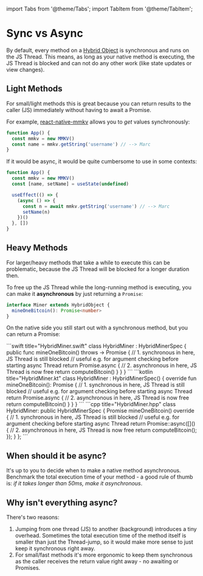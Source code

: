 ---
---

import Tabs from '@theme/Tabs';
import TabItem from '@theme/TabItem';

# Sync vs Async

By default, every method on a [Hybrid Object](hybrid-objects) is synchronous and runs on the JS Thread.
This means, as long as your native method is executing, the JS Thread is blocked and can not do any other work (like state updates or view changes).

## Light Methods

For small/light methods this is great because you can return results to the caller (JS) immediately without having to await a Promise.

For example, [react-native-mmkv](https://github.com/mrousavy/react-native-mmkv) allows you to _get_ values synchronously:

```ts
function App() {
  const mmkv = new MMKV()
  const name = mmkv.getString('username') // --> Marc
}
```

If it would be async, it would be quite cumbersome to use in some contexts:

```ts
function App() {
  const mmkv = new MMKV()
  const [name, setName] = useState(undefined)

  useEffect(() => {
    (async () => {
      const n = await mmkv.getString('username') // --> Marc
      setName(n)
    })()
  }, [])
}
```

## Heavy Methods

For larger/heavy methods that take a while to execute this can be problematic, because the JS Thread will be blocked for a longer duration then.

To free up the JS Thread while the long-running method is executing, you can make it **asynchronous** by just returning a `Promise`:

```ts title="MinerSpec.nitro.ts"
interface Miner extends HybridObject {
  mineOneBitcoin(): Promise<number>
}
```

On the native side you still start out with a synchronous method, but you can return a Promise:

<Tabs groupId="native-language">
  <TabItem value="swift" label="Swift" default>
    ```swift title="HybridMiner.swift"
    class HybridMiner : HybridMinerSpec {
      public func mineOneBitcoin() throws -> Promise<Double> {
        // 1. synchronous in here, JS Thread is still blocked
        //    useful e.g. for argument checking before starting async Thread
        return Promise.async {
          // 2. asynchronous in here, JS Thread is now free
          return computeBitcoin()
        }
      }
    }
    ```
  </TabItem>
  <TabItem value="kotlin" label="Kotlin">
    ```kotlin title="HybridMiner.kt"
    class HybridMiner : HybridMinerSpec() {
      override fun mineOneBitcoin(): Promise<Double> {
        // 1. synchronous in here, JS Thread is still blocked
        //    useful e.g. for argument checking before starting async Thread
        return Promise.async {
          // 2. asynchronous in here, JS Thread is now free
          return computeBitcoin()
        }
      }
    }
    ```
  </TabItem>
  <TabItem value="c++" label="C++">
    ```cpp title="HybridMiner.hpp"
    class HybridMiner: public HybridMinerSpec {
      Promise<double> mineOneBitcoin() override {
        // 1. synchronous in here, JS Thread is still blocked
        //    useful e.g. for argument checking before starting async Thread
        return Promise<double>::async([]() {
          // 2. asynchronous in here, JS Thread is now free
          return computeBitcoin();
        });
      }
    };
    ```
  </TabItem>
</Tabs>

## When should it be async?

It's up to you to decide when to make a native method asynchronous.
Benchmark the total execution time of your method - a good rule of thumb is: _if it takes longer than 50ms, make it asynchronous_.

## Why isn't everything async?

There's two reasons:

1. Jumping from one thread (JS) to another (background) introduces a tiny overhead. Sometimes the total execution time of the method itself is smaller than just the Thread-jump, so it would make more sense to just keep it synchronous right away.
2. For small/fast methods it's more ergonomic to keep them synchronous as the caller receives the return value right away - no awaiting or Promises.

